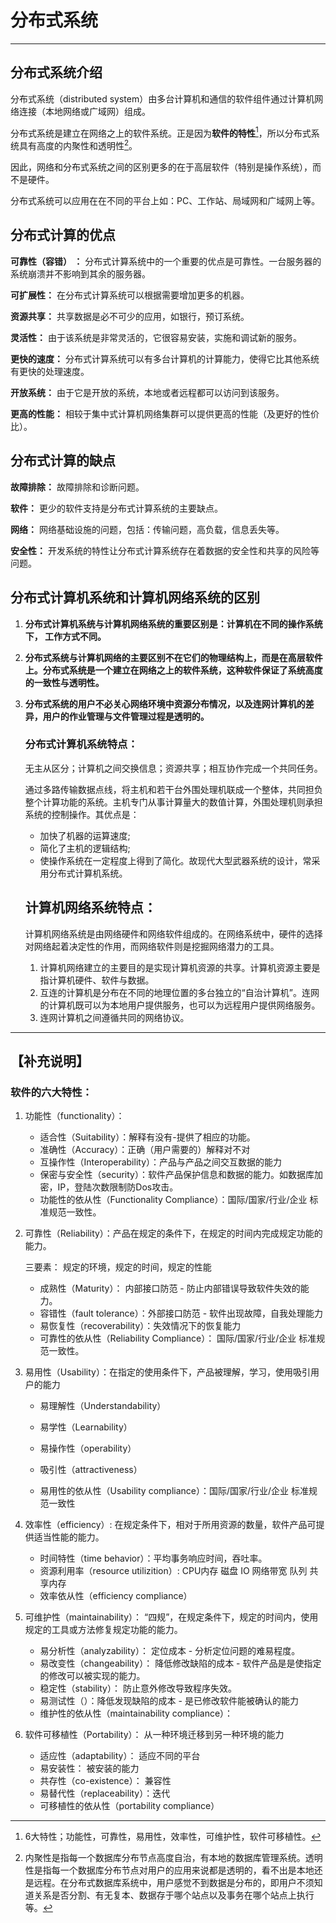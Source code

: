 # 分布式系统

****

## 分布式系统介绍

分布式系统（distributed system）由多台计算机和通信的软件组件通过计算机网络连接（本地网络或广域网）组成。

分布式系统是建立在网络之上的软件系统。正是因为**软件的特性**[^软件的特性]，所以分布式系统具有高度的内聚性和透明性[^内聚性和透明性]。

[^软件的特性]: 6大特性；功能性，可靠性，易用性，效率性，可维护性，软件可移植性。
[^内聚性和透明性]: 内聚性是指每一个数据库分布节点高度自治，有本地的数据库管理系统。透明性是指每一个数据库分布节点对用户的应用来说都是透明的，看不出是本地还是远程。在分布式数据库系统中，用户感觉不到数据是分布的，即用户不须知道关系是否分割、有无复本、数据存于哪个站点以及事务在哪个站点上执行等。

因此，网络和分布式系统之间的区别更多的在于高层软件（特别是操作系统），而不是硬件。

分布式系统可以应用在在不同的平台上如：PC、工作站、局域网和广域网上等。

## 分布式计算的优点

**可靠性（容错） ：**
分布式计算系统中的一个重要的优点是可靠性。一台服务器的系统崩溃并不影响到其余的服务器。

**可扩展性：**
在分布式计算系统可以根据需要增加更多的机器。

**资源共享：**
共享数据是必不可少的应用，如银行，预订系统。

**灵活性：**
由于该系统是非常灵活的，它很容易安装，实施和调试新的服务。

**更快的速度：**
分布式计算系统可以有多台计算机的计算能力，使得它比其他系统有更快的处理速度。

**开放系统：**
由于它是开放的系统，本地或者远程都可以访问到该服务。

**更高的性能：**
相较于集中式计算机网络集群可以提供更高的性能（及更好的性价比）。

## 分布式计算的缺点

**故障排除：**
故障排除和诊断问题。

**软件：**
更少的软件支持是分布式计算系统的主要缺点。

**网络：**
网络基础设施的问题，包括：传输问题，高负载，信息丢失等。

**安全性：**
开发系统的特性让分布式计算系统存在着数据的安全性和共享的风险等问题。

## 分布式计算机系统和计算机网络系统的区别

1. **分布式计算机系统与计算机网络系统的重要区别是：计算机在不同的操作系统下， 工作方式不同。**

2. **分布式系统与计算机网络的主要区别不在它们的物理结构上，而是在高层软件上。分布式系统是一个建立在网络之上的软件系统，这种软件保证了系统高度的一致性与透明性。**

3. **分布式系统的用户不必关心网络环境中资源分布情况，以及连网计算机的差异，用户的作业管理与文件管理过程是透明的。**

   

   ### 分布式计算机系统特点：

   无主从区分；计算机之间交换信息；资源共享；相互协作完成一个共同任务。

   通过多路传输数据点线，将主机和若干台外围处理机联成一个整体，共同担负整个计算功能的系统。主机专门从事计算量大的数值计算，外围处理机则承担系统的控制操作。其优点是：

   * 加快了机器的运算速度;
   * 简化了主机的逻辑结构;
   * 使操作系统在一定程度上得到了简化。故现代大型武器系统的设计，常采用分布式计算机系统。

   

   ## 计算机网络系统特点：

   计算机网络系统是由网络硬件和网络软件组成的。在网络系统中，硬件的选择对网络起着决定性的作用，而网络软件则是挖掘网络潜力的工具。

   1. 计算机网络建立的主要目的是实现计算机资源的共享。计算机资源主要是指计算机硬件、软件与数据。
   2. 互连的计算机是分布在不同的地理位置的多台独立的“自治计算机”。连网的计算机既可以为本地用户提供服务，也可以为远程用户提供网络服务。
   3. 连网计算机之间遵循共同的网络协议。

****

## 【补充说明】

### 软件的六大特性：

1. 功能性（functionality）：

   * 适合性（Suitability）：解释有没有-提供了相应的功能。
   * 准确性（Accuracy）：正确（用户需要的）解释对不对
   * 互操作性（Interoperability）：产品与产品之间交互数据的能力
   * 保密与安全性（security）：软件产品保护信息和数据的能力。如数据库加密，IP，登陆次数限制防Dos攻击。
   * 功能性的依从性（Functionality Compliance）：国际/国家/行业/企业 标准规范一致性。

2. 可靠性（Reliability）：产品在规定的条件下，在规定的时间内完成规定功能的能力。

   三要素： 规定的环境，规定的时间，规定的性能

   * 成熟性（Maturity）： 内部接口防范 - 防止内部错误导致软件失效的能力。
   * 容错性（fault tolerance）：外部接口防范 - 软件出现故障，自我处理能力
   * 易恢复性（recoverability）：失效情况下的恢复能力
   * 可靠性的依从性（Reliability Compliance）： 国际/国家/行业/企业 标准规范一致性。

3. 易用性（Usability）：在指定的使用条件下，产品被理解，学习，使用吸引用户的能力

   * 易理解性（Understandability）

   * 易学性（Learnability）
   * 易操作性（operability）
   * 吸引性（attractiveness）
   * 易用性的依从性（Usability compliance）：国际/国家/行业/企业 标准规范一致性

4. 效率性（efficiency）: 在规定条件下，相对于所用资源的数量，软件产品可提供适当性能的能力。

   * 时间特性（time behavior）：平均事务响应时间，吞吐率。
   * 资源利用率（resource utilizition）: CPU内存 磁盘 IO 网络带宽 队列 共享内存
   * 效率依从性（efficiency compliance）

5. 可维护性（maintainability）： “四规”，在规定条件下，规定的时间内，使用规定的工具或方法修复规定功能的能力。

   * 易分析性（analyzability）： 定位成本 - 分析定位问题的难易程度。
   * 易改变性（changeability）： 降低修改缺陷的成本 - 软件产品是是使指定的修改可以被实现的能力。
   * 稳定性（stability）： 防止意外修改导致程序失效。
   * 易测试性（）：降低发现缺陷的成本 - 是已修改软件能被确认的能力
   * 维护性的依从性（maintainability compliance）：

6. 软件可移植性（Portability）： 从一种环境迁移到另一种环境的能力

   * 适应性（adaptability）： 适应不同的平台
   * 易安装性： 被安装的能力
   * 共存性（co-existence）： 兼容性
   * 易替代性（replaceability）：迭代
   * 可移植性的依从性（portability compliance）